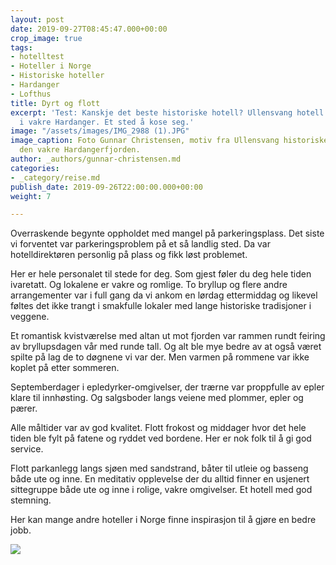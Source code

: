 ```yaml
---
layout: post
date: 2019-09-27T08:45:47.000+00:00
crop_image: true
tags:
- hotelltest
- Hoteller i Norge
- Historiske hoteller
- Hardanger
- Lofthus
title: Dyrt og flott
excerpt: 'Test: Kanskje det beste historiske hotell? Ullensvang hotell på Lofthus
  i vakre Hardanger. Et sted å kose seg.'
image: "/assets/images/IMG_2988 (1).JPG"
image_caption: Foto Gunnar Christensen, motiv fra Ullensvang historiske hotell ved
  den vakre Hardangerfjorden.
author: _authors/gunnar-christensen.md
categories:
- _category/reise.md
publish_date: 2019-09-26T22:00:00.000+00:00
weight: 7

---
```

Overraskende begynte oppholdet med mangel på parkeringsplass. Det siste vi forventet var parkeringsproblem på et så landlig sted. Da var hotelldirektøren personlig på plass og fikk løst problemet.

Her er hele personalet til stede for deg. Som gjest føler du deg hele tiden ivaretatt. Og lokalene er vakre og romlige. To bryllup og flere andre arrangementer var i full gang da vi ankom en lørdag ettermiddag og likevel føltes det ikke trangt i smakfulle lokaler med lange historiske tradisjoner i veggene.

Et romantisk kvistværelse med altan ut mot fjorden var rammen rundt feiring av bryllupsdagen vår med runde tall. Og alt ble mye bedre av at også været spilte på lag de to døgnene vi var der. Men varmen på rommene var ikke koplet på etter sommeren.

Septemberdager i epledyrker-omgivelser, der trærne var proppfulle av epler klare til innhøsting. Og salgsboder langs veiene med plommer, epler og pærer.

Alle måltider var av god kvalitet. Flott frokost og middager hvor det hele tiden ble fylt på fatene og ryddet ved bordene. Her er nok folk til å gi god service.

Flott parkanlegg langs sjøen med sandstrand, båter til utleie og basseng både ute og inne. En meditativ opplevelse der du alltid finner en usjenert sittegruppe både ute og inne i rolige, vakre omgivelser. Et hotell med god stemning.

Her kan mange andre hoteller i Norge finne inspirasjon til å gjøre en bedre jobb.

![](https://hajoch.github.io/helpingno/assets/images/IMG_2985.JPG)